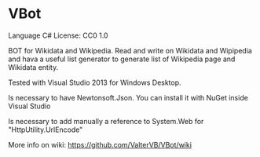 VBot
====
Language C#
License: CC0 1.0

BOT for Wikidata and Wikipedia. Read and write on Wikidata and Wipipedia and hava a useful list generator to generate list of Wikipedia page and Wikidata entity.

Tested with Visual Studio 2013 for Windows Desktop. 

Is necessary to have Newtonsoft.Json. You can install it with NuGet inside Visual Studio

Is necessary to add manually a reference to System.Web for "HttpUtility.UrlEncode"

More info on wiki: https://github.com/ValterVB/VBot/wiki
